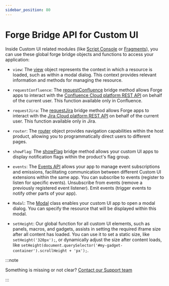 ```yaml
---
sidebar_position: 80
---
```


# Forge Bridge API for Custom UI

Inside Custom UI related modules (like [Script Console](./script-console/) or [Fragments](./fragments/)), you can use these global forge bridge objects and functions to access your application:

- `view`: The [view](https://developer.atlassian.com/platform/forge/apis-reference/ui-api-bridge/view/) object represents the context in which a resource is loaded, such as within a modal dialog. This context provides relevant information and methods for managing the resource.

- `requestConfluence`: The [requestConfluence](https://developer.atlassian.com/platform/forge/apis-reference/ui-api-bridge/requestConfluence/) bridge method allows Forge apps to interact with the [Confluence Cloud platform REST API](https://developer.atlassian.com/cloud/confluence/rest/v2) on behalf of the current user. This function available only in Confluence. 

- `requestJira`: The [requestJira](https://developer.atlassian.com/platform/forge/apis-reference/ui-api-bridge/requestJira/) bridge method allows Forge apps to interact with the [Jira Cloud platform REST API](https://developer.atlassian.com/cloud/jira/platform/rest/v3/intro) on behalf of the current user. This function available only in Jira. 

- `router`: The [router](https://developer.atlassian.com/platform/forge/apis-reference/ui-api-bridge/router/) object provides navigation capabilities within the host product, allowing you to programmatically direct users to different pages.

- `showFlag`: The [showFlag](https://developer.atlassian.com/platform/forge/apis-reference/ui-api-bridge/showFlag/) bridge method allows your custom UI apps to display notification flags within the product's flag group.

- `events`: The [Events API](https://developer.atlassian.com/platform/forge/apis-reference/ui-api-bridge/events/) allows your app to manage event subscriptions and emissions, facilitating communication between different Custom UI extensions within the same app. You can subscribe to events (register to listen for specific events).
Unsubscribe from events (remove a previously registered event listener). Emit events (trigger events to notify other parts of your app).

- `Modal`: The [Modal](https://developer.atlassian.com/platform/forge/apis-reference/ui-api-bridge/modal/) class enables your custom UI app to open a modal dialog. You can specify the resource that will be displayed within this modal.

- `setHeight`: Our global function for all custom UI elements, such as panels, macros, and gadgets, assists in setting the required iframe size after all content has loaded. You can use it to set a static size, like `setHeight('320px');`, or dynamically adjust the size after content loads, like `setHeight(document.querySelector('#my-gadget-container').scrollHeight + 'px');`.


:::note

Something is missing or not clear? [Contact our Support team](../ask-for-help/)

:::